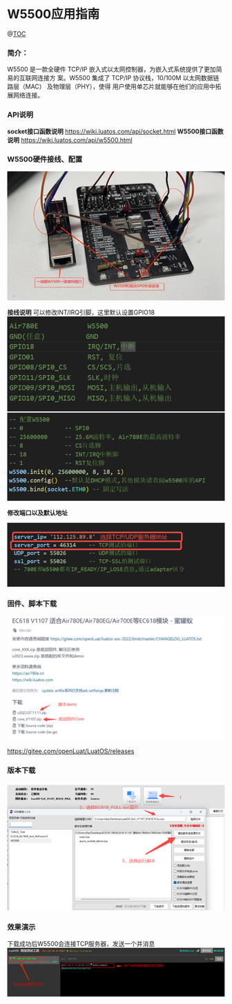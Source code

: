 
# W5500应用指南

@[TOC](目录名称)

### 简介：

W5500 是一款全硬件 TCP/IP 嵌入式以太网控制器，为嵌入式系统提供了更加简易的互联网连接方 案。W5500 集成了 TCP/IP 协议栈，10/100M 以太网数据链路层（MAC） 及物理层（PHY），使得 用户使用单芯片就能够在他们的应用中拓展网络连接。
### API说明
**socket接口函数说明**
https://wiki.luatos.com/api/socket.html
**W5500接口函数说明**
https://wiki.luatos.com/api/w5500.html

### W5500硬件接线、配置

![image.png](../../../../image/LuatOS开发资料/示例/W5500/20231024102300175_image.png)

**接线说明**
可以修改INT/IRQ引脚，这里默认设置GPIO18
![image.png](../../../../image/LuatOS开发资料/示例/W5500/20231024102315563_image.png)
![image.png](../../../../image/LuatOS开发资料/示例/W5500/20231024102322214_image.png)

**修改端口以及默认地址**

![image.png](../../../../image/LuatOS开发资料/示例/W5500/20231024102337136_image.png)

### 固件、脚本下载

![image.png](../../../../image/LuatOS开发资料/示例/W5500/20231024102500180_image.png)

https://gitee.com/openLuat/LuatOS/releases

### 版本下载

![image.png](../../../../image/LuatOS开发资料/示例/W5500/20231024103633828_image.png)

### 效果演示
下载成功后W5500会连接TCP服务器，发送一个并消息
![image.png](../../../../image/LuatOS开发资料/示例/W5500/20231024102535485_image.png)


